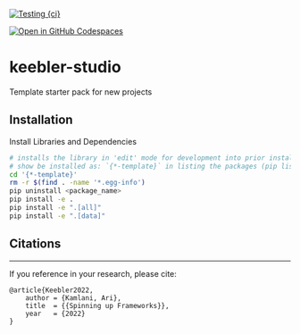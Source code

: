 [![Testing {ci}](https://github.com/akamlani/keebler-studio/actions/workflows/testing-ci.yml/badge.svg)](https://github.com/akamlani/keebler-studio/actions/workflows/testing-ci.yml)


[![Open in GitHub Codespaces](https://github.com/codespaces/badge.svg)](https://github.com/codespaces/new?hide_repo_select=true&ref=main&repo=492249131&machine=standardLinux32gb&location=EastUs)


# keebler-studio
Template starter pack for new projects

## Installation
Install Libraries and Dependencies
```sh
# installs the library in 'edit' mode for development into prior installed environment
# show be installed as: `{*-template}` in listing the packages (pip list | less ) as mentioned in setup.py
cd '{*-template}'
rm -r $(find . -name '*.egg-info')
pip uninstall <package_name>
pip install -e .
pip install -e ".[all]"
pip install -e ".[data]"
```

## Citations
------------------
If you reference in your research, please cite:
```
@article{Keebler2022,
    author = {Kamlani, Ari},
    title  = {{Spinning up Frameworks}},
    year   = {2022}
}
```
